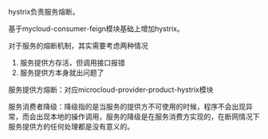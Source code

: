 hystrix负责服务熔断。

基于mycloud-consumer-feign模块基础上增加hystrix。

对于服务的熔断机制，其实需要考虑两种情况 
1. 服务提供方存活，但调用接口报错 
2. 服务提供方本身就出问题了

服务提供方熔断：对应microcloud-provider-product-hystrix模块

服务消费者降级：降级指的是当服务的提供方不可使用的时候，程序不会出现异常，而会出现本地的操作调用，服务的降级是在服务消费方实现的，在断网情况下服务提供方的任何处理都是没有意义的。